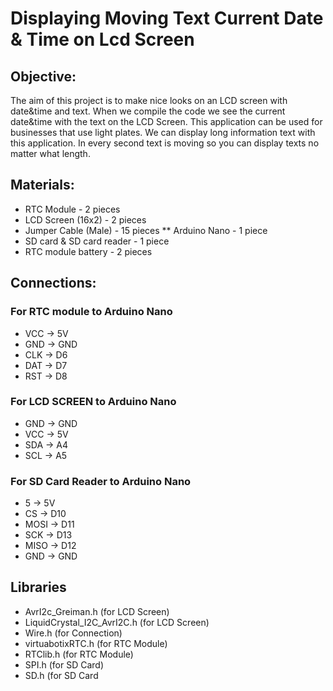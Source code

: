 # Displaying Moving Text Current Date & Time on Lcd Screen

## Objective:
The aim of this project is to make nice looks on an LCD screen with date&time and text. When we compile the code we see the current date&time with the text on the LCD Screen. This application can be used for businesses that use light plates. We can display long information text with this application. In every second text is moving so you can display texts no matter what length.

## Materials:
* RTC Module - 2 pieces
* LCD Screen (16x2) - 2 pieces
* Jumper Cable (Male) - 15 pieces 
** Arduino Nano - 1 piece
* SD card & SD card reader - 1 piece 
* RTC module battery - 2 pieces

## Connections:
### For RTC module to Arduino Nano
* VCC -> 5V
* GND -> GND
* CLK -> D6
* DAT -> D7
* RST -> D8

### For LCD SCREEN to Arduino Nano
* GND -> GND
* VCC -> 5V
* SDA -> A4
* SCL -> A5

### For SD Card Reader to Arduino Nano
* 5 -> 5V
* CS -> D10
* MOSI -> D11
* SCK -> D13
* MISO -> D12
* GND -> GND

## Libraries
* AvrI2c_Greiman.h  (for LCD Screen)
* LiquidCrystal_I2C_AvrI2C.h (for LCD Screen)
* Wire.h (for Connection)
* virtuabotixRTC.h (for RTC Module)
* RTClib.h (for RTC Module)
* SPI.h (for SD Card)
* SD.h (for SD Card

